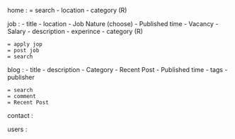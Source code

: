 home :
    = search 
    - location 
    - category (R)

job :
    - title
    - location
    - Job Nature (choose)
    - Published time
    - Vacancy
    - Salary
    - description
    - experince
    - category (R)


    = apply jop
    = post job
    = search

blog :
    - title
    - description
    - Category
    - Recent Post
    - Published time
    - tags 
    - publisher 
    

    = search 
    = comment 
    = Recent Post

contact :

users :


